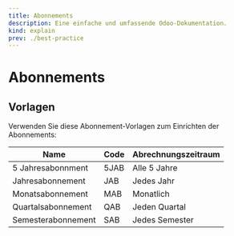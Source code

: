 ```yaml
---
title: Abonnements
description: Eine einfache und umfassende Odoo-Dokumentation.
kind: explain
prev: ./best-practice
---
```

# Abonnements

## Vorlagen

Verwenden Sie diese Abonnement-Vorlagen zum Einrichten der Abonnements:

| Name               | Code | Abrechnungszeitraum |
| ------------------ | ---- | ------------------- |
| 5 Jahresabonnment  | 5JAB | Alle 5 Jahre        |
| Jahresabonnement   | JAB  | Jedes Jahr          |
| Monatsabonnement   | MAB  | Monatlich           |
| Quartalsabonnement | QAB  | Jeden Quartal       |
| Semesterabonnement | SAB  | Jedes Semester      |
